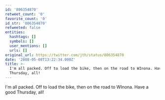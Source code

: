 ```yaml
---
id: '806354870'
retweet_count: '0'
favorite_count: '0'
id_str: '806354870'
retweeted: false
entities:
  hashtags: []
  symbols: []
  user_mentions: []
  urls: []
original_url: https://twitter.com/jth/status/806354870
date: '2008-05-08T13:22:34.000Z'
title: >-
  I'm all packed. Off to load the bike, then on the road to WInona. Have a good
  Thursday, all!
---
```


I'm all packed. Off to load the bike, then on the road to WInona. Have a good Thursday, all!